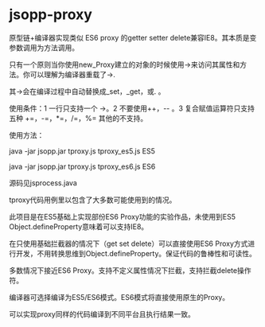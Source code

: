 # jsopp-proxy

原型链+编译器实现类似 ES6 proxy 的getter setter delete兼容IE8。其本质是变参数调用为方法调用。

只有一个原则当你使用new_Proxy建立的对象的时候使用->来访问其属性和方法。你可以理解为编译器重载了->.

其->会在编译过程中自动替换成_set，_get，或. 。

使用条件：1 一行只支持一个 ->。2 不要使用++，-- 。3 复合赋值运算符只支持五种 +=，-=，*=，/=，%= 其他的不支持。

使用方法：

java -jar jsopp.jar tproxy.js tproxy_es5.js ES5

java -jar jsopp.jar tproxy.js tproxy_es6.js ES6

源码见jsprocess.java

tproxy代码用例里以包含了大多数可能使用到的情况。

此项目是在ES5基础上实现部份ES6 Proxy功能的实验作品，未使用到ES5 Object.defineProperty意味着可以支持IE8。

在只使用基础拦截器的情况下（get set delete）可以直接使用ES6 Proxy方式进行开发，不用转换思维到Object.defineProperty。保证代码的鲁棒性和可读性。

多数情况下接近ES6 Proxy。支持不定义属性情况下拦截，支持拦截delete操作符。

编译器可选择编译为ES5/ES6模式。ES6模式将直接使用原生的Proxy。

可以实现proxy同样的代码编译到不同平台且执行结果一致。

